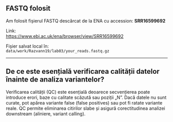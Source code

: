 ## FASTQ folosit
Am folosit fișierul FASTQ descărcat de la ENA cu accession:
**SRR16599692**

Link:  
https://www.ebi.ac.uk/ena/browser/view/SRR16599692

Fișier salvat local în:  
`data/work/Razvann19/lab03/your_reads.fastq.gz`

---

## De ce este esențială verificarea calității datelor înainte de analiza variantelor?

Verificarea calității (QC) este esențială deoarece secvențierea poate introduce erori, baze cu calitate scăzută sau poziții „N”. Dacă datele nu sunt curate, pot apărea variante false (false positives) sau pot fi ratate variante reale. QC permite eliminarea citirilor slabe și asigură corectitudinea analizei downstream (aliniere, variant calling).
